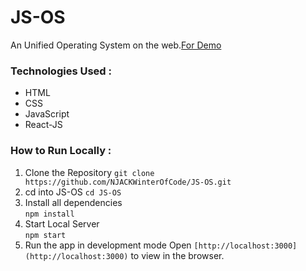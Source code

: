 # JS-OS
An Unified Operating System on the web.[For Demo](https://rajagopalan-gangadharan.github.io/JS-OS/index.html)
### Technologies Used :
  * HTML
  * CSS
  * JavaScript
  * React-JS
  
### How to Run Locally :
1. Clone the Repository
     `git clone https://github.com/NJACKWinterOfCode/JS-OS.git`
2. cd into JS-OS
      `cd JS-OS`
3. Install all dependencies      
      `npm install`     
4. Start Local Server      
      `npm start`
5. Run the app in development mode
Open `[http://localhost:3000](http://localhost:3000)` to view in the browser. 



